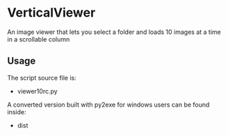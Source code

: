 # VerticalViewer
An image viewer that lets you select a folder and loads 10 images at a time in a scrollable column

## Usage
The script source file is:
  * viewer10rc.py

A converted version built with py2exe for windows users can be found inside:
  * dist

